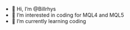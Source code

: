 - 👋 Hi, I’m @Billrhys
- 👀 I’m interested in coding for MQL4 and MQL5
- 🌱 I’m currently learning coding

<!---
Billrhys/Billrhys is a ✨ special ✨ repository because its `README.md` (this file) appears on your GitHub profile.
You can click the Preview link to take a look at your changes.
--->
